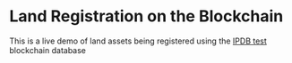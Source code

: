# Land Registration on the Blockchain
This is a live demo of land assets being registered using the [IPDB test]() blockchain database